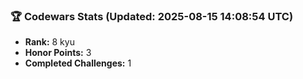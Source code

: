 ### 🏆 Codewars Stats (Updated: 2025-08-15 14:08:54 UTC)

- **Rank:** 8 kyu
- **Honor Points:** 3
- **Completed Challenges:** 1
